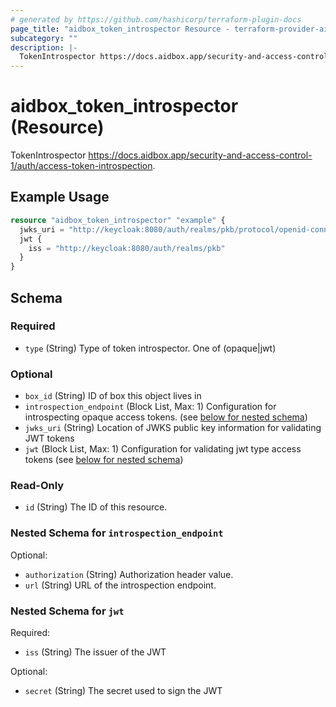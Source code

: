 ```yaml
---
# generated by https://github.com/hashicorp/terraform-plugin-docs
page_title: "aidbox_token_introspector Resource - terraform-provider-aidbox"
subcategory: ""
description: |-
  TokenIntrospector https://docs.aidbox.app/security-and-access-control-1/auth/access-token-introspection.
---
```


# aidbox_token_introspector (Resource)

TokenIntrospector https://docs.aidbox.app/security-and-access-control-1/auth/access-token-introspection.

## Example Usage

```terraform
resource "aidbox_token_introspector" "example" {
  jwks_uri = "http://keycloak:8080/auth/realms/pkb/protocol/openid-connect/certs"
  jwt {
    iss = "http://keycloak:8080/auth/realms/pkb"
  }
}
```

<!-- schema generated by tfplugindocs -->
## Schema

### Required

- `type` (String) Type of token introspector. One of (opaque|jwt)

### Optional

- `box_id` (String) ID of box this object lives in
- `introspection_endpoint` (Block List, Max: 1) Configuration for introspecting opaque access tokens. (see [below for nested schema](#nestedblock--introspection_endpoint))
- `jwks_uri` (String) Location of JWKS public key information for validating JWT tokens
- `jwt` (Block List, Max: 1) Configuration for validating jwt type access tokens (see [below for nested schema](#nestedblock--jwt))

### Read-Only

- `id` (String) The ID of this resource.

<a id="nestedblock--introspection_endpoint"></a>
### Nested Schema for `introspection_endpoint`

Optional:

- `authorization` (String) Authorization header value.
- `url` (String) URL of the introspection endpoint.


<a id="nestedblock--jwt"></a>
### Nested Schema for `jwt`

Required:

- `iss` (String) The issuer of the JWT

Optional:

- `secret` (String) The secret used to sign the JWT
